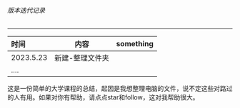 ###### 版本迭代记录

------

| 时间      | 内容            | something |
| :-------- | --------------- | --------- |
| 2023.5.23 | 新建-整理文件夹 |           |
| ....      |                 |           |

这是一份简单的大学课程的总结，起因是我想整理电脑的文件，说不定这些对路过的人有用。如果对你有帮助，请点点star和follow，这对我帮助很大。

